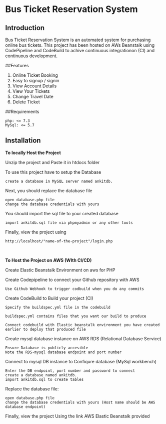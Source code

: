 # Bus Ticket Reservation System


## Introduction

Bus Ticket Reservation System is an automated system for purchasing online bus tickets.
This project has been hosted on AWs Beanstalk using CodePipeline and CodeBuild to achive continuous integrationon (CI) and continuous development. 

##Features
1. Online Ticket Booking
2. Easy to signup / signin
3. View Account Details
4. View Your Tickets
5. Change Travel Date
6. Delete Ticket


##Requirements

    php: <= 7.3
    MySql: <= 5.7

## Installation

**To locally Host the Project** 

Unzip the project and Paste it in htdocs folder

To use this project have to setup the Database

    create a database in MySQL server named ankitdb.

Next, you should replace the database file

    open database.php file
    change the database credentials with yours

You should import the sql file to your created database

    import ankitdb.sql file via phpmyadmin or any other tools

Finally, view the project using
    
    http://localhost/"name-of-the-project"/login.php
    
<br />  
    
**To Host the Project on AWS (WIth CI/CD)** 

Create Elastic Beanstalk Environment on aws for PHP
    
Create Codepipeline to connect your Github repository with AWS
    
    Use Github Webhook to trigger codbuild when you do any commits

Create CodeBuild to Build your project (CI)

    Specify the buildspec.yml file in the codebuild 
    
    buildspec.yml contains files that you want our build to produce
    
    Connect codebuild with Elastic beanstalk environment you have created earlier to deploy that produced file

Create mysql database instance on AWS RDS (Relational Database Service)
 
    Ensure Database is publicly accesible
    Note the RDS-mysql database endpoint and port number
      
Connect to mysql DB instance to Confiqure database (MySql workbench)   
    
    Enter the DB endpoint, port number and password to connect
    create a database named ankitdb. 
    import ankitdb.sql to create tables

Replace the database file:

    open database.php file
    change the database credentials with yours (Host name should be AWS database endpoint)

Finally, view the project Using the link AWS Elastic Beanstalk provided
    
